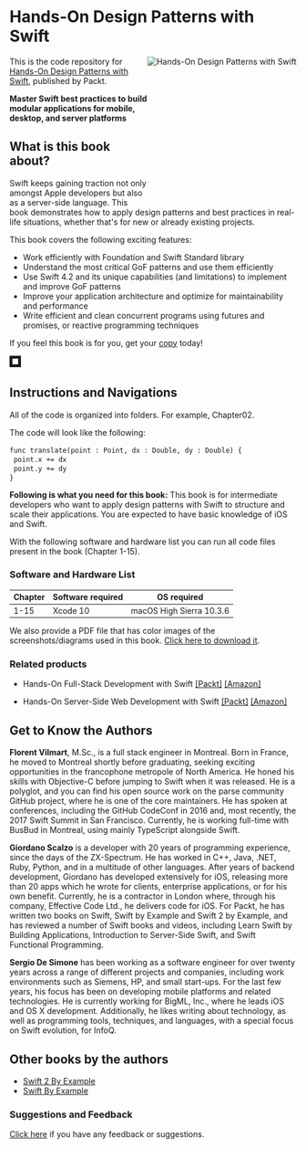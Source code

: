 # Hands-On Design Patterns with Swift

<a href="https://www.packtpub.com/application-development/hands-design-patterns-swift?utm_source=github&utm_medium=repository&utm_campaign=9781789135565"><img src="https://www.packtpub.com/sites/default/files/9781789135565.png" alt="Hands-On Design Patterns with Swift" height="256px" align="right"></a>

This is the code repository for [Hands-On Design Patterns with Swift](https://www.packtpub.com/application-development/hands-design-patterns-swift?utm_source=github&utm_medium=repository&utm_campaign=9781789135565), published by Packt.

**Master Swift best practices to build modular applications for mobile, desktop, and server platforms**

## What is this book about?
Swift keeps gaining traction not only amongst Apple developers but also as a server-side language. This book demonstrates how to apply design patterns and best practices in real-life situations, whether that's for new or already existing projects.

This book covers the following exciting features:
* Work efficiently with Foundation and Swift Standard library
* Understand the most critical GoF patterns and use them efficiently
* Use Swift 4.2 and its unique capabilities (and limitations) to implement and improve GoF patterns
* Improve your application architecture and optimize for maintainability and performance
* Write efficient and clean concurrent programs using futures and promises, or reactive programming techniques

If you feel this book is for you, get your [copy](https://www.amazon.com/dp/1789135567) today!

<a href="https://www.packtpub.com/?utm_source=github&utm_medium=banner&utm_campaign=GitHubBanner"><img src="https://raw.githubusercontent.com/PacktPublishing/GitHub/master/GitHub.png" 
alt="https://www.packtpub.com/" border="5" /></a>


## Instructions and Navigations
All of the code is organized into folders. For example, Chapter02.

The code will look like the following:
```
func translate(point : Point, dx : Double, dy : Double) {
 point.x += dx
 point.y += dy
}
```

**Following is what you need for this book:**
This book is for intermediate developers who want to apply design patterns with Swift to structure and scale their applications. You are expected to have basic knowledge of iOS and Swift.

With the following software and hardware list you can run all code files present in the book (Chapter 1-15).

### Software and Hardware List

| Chapter  | Software required                   | OS required                        |
| -------- | ------------------------------------| -----------------------------------|
| 1-15        | Xcode 10                     | macOS High Sierra 10.3.6 |


We also provide a PDF file that has color images of the screenshots/diagrams used in this book. [Click here to download it](https://www.packtpub.com/sites/default/files/downloads/9781789135565_ColorImages.pdf).

### Related products <Other books you may enjoy>
* Hands-On Full-Stack Development with Swift [[Packt]](https://www.packtpub.com/web-development/hands-full-stack-development-swift?utm_source=github&utm_medium=repository&utm_campaign=9781788625241) [[Amazon]](https://www.amazon.com/dp/1788625242)

* Hands-On Server-Side Web Development with Swift [[Packt]](https://www.packtpub.com/web-development/hands-server-side-web-development-swift?utm_source=github&utm_medium=repository&utm_campaign=9781789341171) [[Amazon]](https://www.amazon.com/dp/1789341175)

## Get to Know the Authors
**Florent Vilmart**, M.Sc., is a full stack engineer in Montreal. Born in France, he moved to Montreal shortly before graduating, seeking exciting opportunities in the francophone metropole of North America. He honed his skills with Objective-C before jumping to Swift when it was released. He is a polyglot, and you can find his open source work on the parse community GitHub project, where he is one of the core maintainers. He has spoken at conferences, including the GitHub CodeConf in 2016 and, most recently, the 2017 Swift Summit in San Francisco. Currently, he is working full-time with BusBud in Montreal, using mainly TypeScript alongside Swift.

**Giordano Scalzo** is a developer with 20 years of programming experience, since the days of the ZX-Spectrum. He has worked in C++, Java, .NET, Ruby, Python, and in a multitude of other languages. After years of backend development, Giordano has developed extensively for iOS, releasing more than 20 apps which he wrote for clients, enterprise applications, or for his own benefit. Currently, he is a contractor in London where, through his company, Effective Code Ltd., he delivers code for iOS. For Packt, he has written two books on Swift, Swift by Example and Swift 2 by Example, and has reviewed a number of Swift books and videos, including Learn Swift by Building Applications, Introduction to Server-Side Swift, and Swift Functional Programming.

**Sergio De Simone** has been working as a software engineer for over twenty years across a range of different projects and companies, including work environments such as Siemens, HP, and small start-ups. For the last few years, his focus has been on developing mobile platforms and related technologies. He is currently working for BigML, Inc., where he leads iOS and OS X development. Additionally, he likes writing about technology, as well as programming tools, techniques, and languages, with a special focus on Swift evolution, for InfoQ.

## Other books by the authors
* [Swift 2 By Example](https://www.packtpub.com/application-development/swift-2-example?utm_source=github&utm_medium=repository&utm_campaign=9781785882920)
* [Swift By Example](https://www.packtpub.com/application-development/swift-example?utm_source=github&utm_medium=repository&utm_campaign=9781785284700)

### Suggestions and Feedback
[Click here](https://docs.google.com/forms/d/e/1FAIpQLSdy7dATC6QmEL81FIUuymZ0Wy9vH1jHkvpY57OiMeKGqib_Ow/viewform) if you have any feedback or suggestions.
